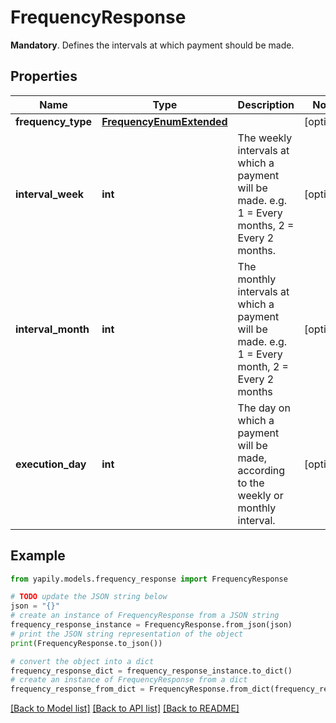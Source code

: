# FrequencyResponse

__Mandatory__. Defines the intervals at which payment should be made.

## Properties

Name | Type | Description | Notes
------------ | ------------- | ------------- | -------------
**frequency_type** | [**FrequencyEnumExtended**](FrequencyEnumExtended.md) |  | [optional] 
**interval_week** | **int** | The weekly intervals at which a payment will be made. e.g. 1 &#x3D; Every months, 2 &#x3D; Every 2 months. | [optional] 
**interval_month** | **int** | The monthly intervals at which a payment will be made. e.g. 1 &#x3D; Every month, 2 &#x3D; Every 2 months | [optional] 
**execution_day** | **int** | The day on which a payment will be made, according to the weekly or monthly interval. | [optional] 

## Example

```python
from yapily.models.frequency_response import FrequencyResponse

# TODO update the JSON string below
json = "{}"
# create an instance of FrequencyResponse from a JSON string
frequency_response_instance = FrequencyResponse.from_json(json)
# print the JSON string representation of the object
print(FrequencyResponse.to_json())

# convert the object into a dict
frequency_response_dict = frequency_response_instance.to_dict()
# create an instance of FrequencyResponse from a dict
frequency_response_from_dict = FrequencyResponse.from_dict(frequency_response_dict)
```
[[Back to Model list]](../README.md#documentation-for-models) [[Back to API list]](../README.md#documentation-for-api-endpoints) [[Back to README]](../README.md)


